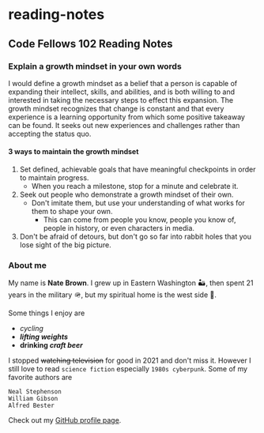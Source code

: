 # reading-notes

## Code Fellows 102 Reading Notes

### Explain a growth mindset in your own words

I would define a growth mindset as a belief that a person is capable of expanding their intellect, skills, and abilities, and is both willing to and interested in taking the necessary steps to effect this expansion. The growth mindset recognizes that change is constant and that every experience is a learning opportunity from which some positive takeaway can be found. It seeks out new experiences and challenges rather than accepting the status quo.

#### 3 ways to maintain the growth mindset

1. Set defined, achievable goals that have meaningful checkpoints in order to maintain progress.
   - When you reach a milestone, stop for a minute and celebrate it.
2. Seek out people who demonstrate a growth mindset of their own.
   - Don't imitate them, but use your understanding of what works for them to shape your own. 
     - This can come from people you know, people you know of, people in history, or even characters in media.
3. Don't be afraid of detours, but don't go so far into rabbit holes that you lose sight of the big picture.

### About me

My name is **Nate Brown**. I grew up in Eastern Washington 🏜️, then spent 21 years in the military 🪖, but my spiritual home is the west side 🌲.

Some things I enjoy are
- _cycling_
- ***lifting weights***
- **drinking _craft beer_**

I stopped ~~watching television~~ for good in 2021 and don't miss it. However I still love to read `science fiction` especially `1980s cyberpunk`. Some of my favorite authors are

```
Neal Stephenson
William Gibson
Alfred Bester
```

Check out my [GitHub profile page](https://github.com/nate-brown-1).
